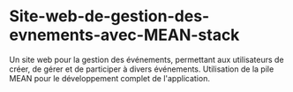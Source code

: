 # Site-web-de-gestion-des-evnements-avec-MEAN-stack
Un site web pour la gestion des événements, permettant aux utilisateurs de créer, de gérer et de participer à divers événements. Utilisation de la pile MEAN pour le développement complet de l'application.
